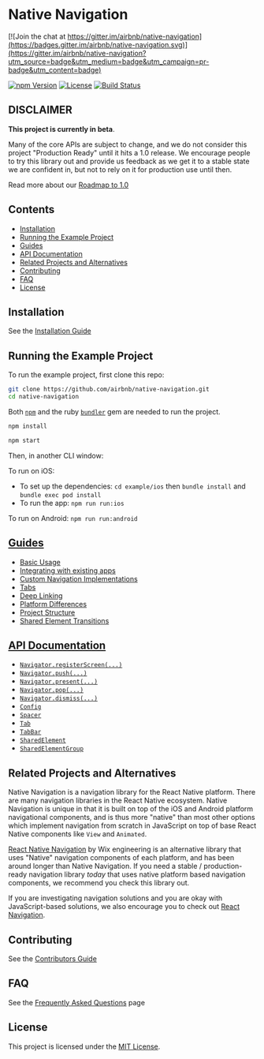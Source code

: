 # Native Navigation

[![Join the chat at https://gitter.im/airbnb/native-navigation](https://badges.gitter.im/airbnb/native-navigation.svg)](https://gitter.im/airbnb/native-navigation?utm_source=badge&utm_medium=badge&utm_campaign=pr-badge&utm_content=badge)

[![npm Version](https://img.shields.io/npm/v/native-navigation.svg)](https://www.npmjs.com/package/native-navigation) 
[![License](https://img.shields.io/npm/l/native-navigation.svg)](https://www.npmjs.com/package/native-navigation) 
[![Build Status](https://travis-ci.org/airbnb/native-navigation.svg)](https://travis-ci.org/airbnb/native-navigation) 

## DISCLAIMER

**This project is currently in beta**. 

Many of the core APIs are subject to change, and we do not consider this project "Production Ready" until it hits a 1.0 release. We encourage people to try this library out and provide us feedback as we get it to a stable state we are confident in, but not to rely on it for production use until then.

Read more about our [Roadmap to 1.0](/docs/roadmap.md)

## Contents

- [Installation](#installation)
- [Running the Example Project](#running-the-example-project)
- [Guides](#guides)
- [API Documentation](#api-documentation)
- [Related Projects and Alternatives](#related-projects-and-alternatives)
- [Contributing](#contributing)
- [FAQ](#faq)
- [License](#license)

## Installation

See the [Installation Guide](/docs/installation.md)

## Running the Example Project

To run the example project, first clone this repo:

```bash
git clone https://github.com/airbnb/native-navigation.git
cd native-navigation
```

Both [`npm`](https://nodejs.org/) and the ruby [`bundler`](http://bundler.io/) gem are needed to run the project.

```bash
npm install
```

```bash
npm start
```

Then, in another CLI window:

To run on iOS:
 
 * To set up the dependencies: `cd example/ios` then `bundle install` and `bundle exec pod install`
 * To run the app: `npm run run:ios`

To run on Android: `npm run run:android`


## [Guides](/docs/guides/README.md)

- [Basic Usage](/docs/guides/basic-usage.md)
- [Integrating with existing apps](/docs/guides/integrating-with-existing-apps.md)
- [Custom Navigation Implementations](/docs/guides/custom-navigation-implementations.md)
- [Tabs](/docs/guides/tabs.md)
- [Deep Linking](/docs/guides/deep-linking.md)
- [Platform Differences](/docs/guides/platform-differences.md)
- [Project Structure](/docs/guides/project-structure.md)
- [Shared Element Transitions](/docs/guides/shared-element-transitions.md)

## [API Documentation](/docs/api/README.md)

- [`Navigator.registerScreen(...)`](/docs/api/navigator/registerScreen.md)
- [`Navigator.push(...)`](/docs/api/navigator/push.md)
- [`Navigator.present(...)`](/docs/api/navigator/present.md)
- [`Navigator.pop(...)`](/docs/api/navigator/pop.md)
- [`Navigator.dismiss(...)`](/docs/api/navigator/dismiss.md)
- [`Config`](/docs/api/navigator-config.md)
- [`Spacer`](/docs/api/navigator-spacer.md)
- [`Tab`](/docs/api/navigator-tab.md)
- [`TabBar`](/docs/api/navigator-tab-bar.md)
- [`SharedElement`](/docs/api/navigator-shared-element.md)
- [`SharedElementGroup`](/docs/api/navigator-shared-element-group.md)


## Related Projects and Alternatives

Native Navigation is a navigation library for the React Native platform. There are many navigation libraries in the React Native ecosystem. Native Navigation is unique in that it is built on top of the iOS and Android platform navigational components, and is thus more "native" than most other options which implement navigation from scratch in JavaScript on top of base React Native components like `View` and `Animated`.

[React Native Navigation](https://github.com/wix/react-native-navigation) by Wix engineering is an alternative library that uses "Native" navigation components of each platform, and has been around longer than Native Navigation. If you need a stable / production-ready navigation library *today* that uses native platform based navigation components, we recommend you check this library out.

If you are investigating navigation solutions and you are okay with JavaScript-based solutions, we also encourage you to check out [React Navigation](https://reactnavigation.org/).

## Contributing

See the [Contributors Guide](/CONTRIBUTING.md)

## FAQ

See the [Frequently Asked Questions](/docs/FAQ.md) page

## License

This project is licensed under the [MIT License](/LICENSE.md).
